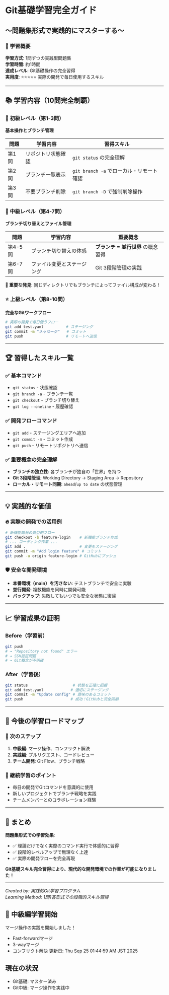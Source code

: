 # Git基礎学習完全ガイド
## 〜問題集形式で実践的にマスターする〜

### 🎯 学習概要

**学習方式**: 1問ずつの実践型問題集  
**学習時間**: 約1時間  
**達成レベル**: Git基礎操作の完全習得  
**実用度**: ⭐⭐⭐⭐⭐ 実際の開発で毎日使用するスキル

---

## 📚 学習内容（10問完全制覇）

### 🔰 初級レベル（第1-3問）
**基本操作とブランチ管理**

| 問題 | 学習内容 | 習得スキル |
|------|----------|-----------|
| 第1問 | リポジトリ状態確認 | `git status` の完全理解 |
| 第2問 | ブランチ一覧表示 | `git branch -a` でローカル・リモート確認 |
| 第3問 | 不要ブランチ削除 | `git branch -D` で強制削除操作 |

### 🚀 中級レベル（第4-7問）
**ブランチ切り替えとファイル管理**

| 問題 | 学習内容 | 重要概念 |
|------|----------|----------|
| 第4-5問 | ブランチ切り替えの体感 | **ブランチ = 並行世界** の概念習得 |
| 第6-7問 | ファイル変更とステージング | Git 3段階管理の実践 |

**🎯 重要な発見**: 同じディレクトリでもブランチによってファイル構成が変わる！

### ⭐ 上級レベル（第8-10問）
**完全なGitワークフロー**

```bash
# 実際の開発で毎日使うフロー
git add test.yaml          # ステージング
git commit -m "メッセージ"   # コミット
git push                   # リモートへ送信
```

---

## 🏆 習得したスキル一覧

### ✅ 基本コマンド
- `git status` - 状態確認
- `git branch -a` - ブランチ一覧
- `git checkout` - ブランチ切り替え
- `git log --oneline` - 履歴確認

### ✅ 開発フローコマンド
- `git add` - ステージングエリアへ追加
- `git commit -m` - コミット作成
- `git push` - リモートリポジトリへ送信

### ✅ 重要概念の完全理解
- **ブランチの独立性**: 各ブランチが独自の「世界」を持つ
- **Git 3段階管理**: Working Directory → Staging Area → Repository
- **ローカル・リモート同期**: `ahead`/`up to date` の状態管理

---

## 💡 実践的な価値

### 🔥 実際の開発での活用例

```bash
# 新機能開発の典型的フロー
git checkout -b feature-login    # 新機能ブランチ作成
# ... コーディング作業 ...
git add .                        # 変更をステージング
git commit -m "Add login feature" # コミット
git push -u origin feature-login # GitHubにプッシュ
```

### 🛡️ 安全な開発環境
- **本番環境（main）を汚さない**: テストブランチで安全に実験
- **並行開発**: 複数機能を同時に開発可能
- **バックアップ**: 失敗してもいつでも安全な状態に復帰

---

## 📈 学習成果の証明

### Before（学習前）
```bash
git push
# → "Repository not found" エラー
# → SSH認証問題
# → Git概念が不明確
```

### After（学習後）
```bash
git status                    # 状態を正確に把握
git add test.yaml            # 適切にステージング
git commit -m "Update config" # 意味のあるコミット
git push                     # 成功！GitHubと完全同期
```

---

## 🚀 今後の学習ロードマップ

### 🎯 次のステップ
1. **中級編**: マージ操作、コンフリクト解決
2. **実践編**: プルリクエスト、コードレビュー
3. **チーム開発**: Git Flow、ブランチ戦略

### 💪 継続学習のポイント
- 毎日の開発でGitコマンドを意識的に使用
- 新しいプロジェクトでブランチ戦略を実践
- チームメンバーとのコラボレーション経験

---

## 🎊 まとめ

**問題集形式での学習効果**:
- ✅ 理論だけでなく実際のコマンド実行で体感的に習得
- ✅ 段階的レベルアップで無理なく上達
- ✅ 実際の開発フローを完全再現

**Git基礎スキル完全習得により、現代的な開発環境での作業が可能になりました！**

---

*Created by: 実践的Git学習プログラム*  
*Learning Method: 1問1答形式での段階的スキル習得*

## 🎯 中級編学習開始

マージ操作の実践を開始しました！
- Fast-forwardマージ
- 3-wayマージ  
- コンフリクト解決
更新日: Thu Sep 25 01:44:59 AM JST 2025

## 現在の状況  
- Git基礎: マスター済み
- Git中級: マージ操作を実践中
